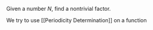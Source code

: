 Given a number $N$, find a nontrivial factor.

We try to use [[Periodicity Determination]] on a function 
